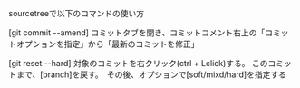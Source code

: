 sourcetreeで以下のコマンドの使い方

[git commit --amend]
    コミットタブを開き、コミットコメント右上の「コミットオプションを指定」から「最新のコミットを修正」

[git reset --hard]
    対象のコミットを右クリック(ctrl + Lclick)する。
    このコミットまで、[branch]を戻す。　その後、オプションで[soft/mixd/hard]を指定する